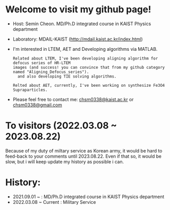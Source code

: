 # Welcome to visit my github page!

- Host: Semin Cheon. MD/Ph.D integrated course in KAIST Physics department 
- Laboratory: MDAIL-KAIST (http://mdail.kaist.ac.kr/index.html)
- I'm interested in LTEM, AET and Developing algorithms via MATLAB.

      Related about LTEM, I've been developing aligning algorithm for defocus series of HR-LTEM 
      images (and success! you can convince that from my github category named "Aligning_Defocus_series").
        and also developing TIE solving algorithms.
        
      Relted about AET, currently, I've been working on synthesize Fe3O4 Supraparticles.

- Please feel free to contact me: chsm0338@kaist.ac.kr
                                          or
                                  chsm0338@gmail.com

# To visitors (2022.03.08 ~ 2023.08.22)
Because of my duty of miltary service as Korean army, it would be hard to feed-back to your comments until 2023.08.22.
Even if that so, it would be slow, but i will keep update my history as possible i can.


# History:
- 2021.09.01 ~ : MD/Ph.D integrated course in KAIST Physics department 
- 2022.03.08 ~ Current : Military Service
